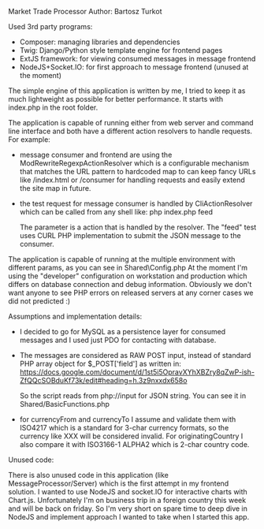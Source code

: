 Market Trade Processor
Author: Bartosz Turkot

Used 3rd party programs:
- Composer: managing libraries and dependencies
- Twig: Django/Python style template engine for frontend pages
- ExtJS framework: for viewing consumed messages in message frontend
- NodeJS+Socket.IO: for first approach to message frontend (unused at the moment)

The simple engine of this application is written by me, I tried to keep it as much lightweight as possible for
better performance. It starts with index.php in the root folder.

The application is capable of running either from web server and command line interface and both have a different
action resolvers to handle requests. For example:

- message consumer and frontend are using the ModRewriteRegexpActionResolver which is a configurable mechanism that
  matches the URL pattern to hardcoded map to can keep fancy URLs like /index.html or /consumer for
  handling requests and easily extend the site map in future.

- the test request for message consumer is handled by CliActionResolver which can be called from any shell like:
  php index.php feed

  The parameter is a action that is handled by the resolver.
  The "feed" test uses CURL PHP implementation to submit the JSON message to the consumer.

The application is capable of running at the multiple environment with different params, as you can see in
Shared\Config.php
At the moment I'm using the "developer" configuration on workstation and production which differs on database
connection and debug information. Obviously we don't want anyone to see PHP errors on released servers at any
corner cases we did not predicted :)

Assumptions and implementation details:
- I decided to go for MySQL as a persistence layer for consumed messages and I used just PDO
  for contacting with database.

- The messages are considered as RAW POST input, instead of standard PHP array object for $_POST['field'] as written in:
  https://docs.google.com/document/d/1st5i5OpravXYhXBZry8qZwP-ish-ZfQQcSOBduKf73k/edit#heading=h.3z9nxxdx658o

  So the script reads from php://input for JSON string.
  You can see it in Shared/BasicFunctions.php

- for currencyFrom and currencyTo I assume and validate them with ISO4217 which is a standard for 3-char currency
  formats, so the currency like XXX will be considered invalid. For originatingCountry I also compare
  it with ISO3166-1 ALPHA2 which is 2-char country code.


Unused code:

There is also unused code in this application (like MessageProcessor/Server) which is the first attempt in my frontend
solution. I wanted to use NodeJS and socket.IO for interactive charts with Chart.js. Unfortunately I'm on business
trip in a foreign country this week and will be back on friday. So I'm very short on spare time to deep dive in NodeJS
and implement approach I wanted to take when I started this app.